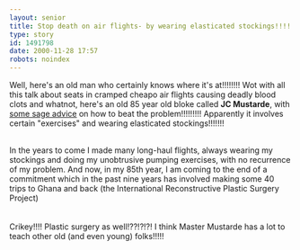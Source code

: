 ```yaml
---
layout: senior
title: Stop death on air flights- by wearing elasticated stockings!!!!!!!
type: story
id: 1491798
date: 2000-11-28 17:57
robots: noindex
---
```

Well, here's an old man who certainly knows where it's at!!!!!!!! Wot with all this talk about seats in cramped cheapo air flights causing deadly blood clots and whatnot, here's an old 85 year old bloke called <b>JC Mustarde</b>, with <a href="http://www.theherald.co.uk/letters/archive/27-11-19100-21-49-34.html#RTFToC2">some sage advice</a> on how to beat the problem!!!!!!!!! Apparently it involves certain "exercises" and wearing elasticated stockings!!!!!!!<br/><br/><div class="quote">In the years to come I made many long-haul flights, always wearing my stockings and doing my unobtrusive pumping exercises, with no recurrence of my problem. And now, in my 85th year, I am coming to the end of a commitment which in the past nine years has involved making some 40 trips to Ghana and back (the International Reconstructive Plastic Surgery Project)</div><br/><br/>Crikey!!!! Plastic surgery as well!??!?!?! I think Master Mustarde has a lot to teach other old (and even young) folks!!!!!